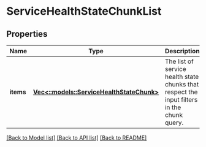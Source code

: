 # ServiceHealthStateChunkList

## Properties
Name | Type | Description | Notes
------------ | ------------- | ------------- | -------------
**items** | [**Vec<::models::ServiceHealthStateChunk>**](ServiceHealthStateChunk.md) | The list of service health state chunks that respect the input filters in the chunk query. | [optional] [default to null]

[[Back to Model list]](../README.md#documentation-for-models) [[Back to API list]](../README.md#documentation-for-api-endpoints) [[Back to README]](../README.md)



